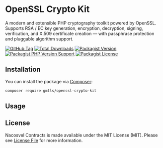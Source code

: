 # OpenSSL Crypto Kit

A modern and extensible PHP cryptography toolkit powered by OpenSSL.  
Supports RSA / EC key generation, encryption, decryption, signing, verification, and X.509 certificate creation — with passphrase protection and pluggable algorithm support.

[![GitHub Tag](https://img.shields.io/github/v/tag/dependencies-packagist/jwt)](https://github.com/dependencies-packagist/jwt/tags)
[![Total Downloads](https://img.shields.io/packagist/dt/token/jwt?style=flat-square)](https://packagist.org/packages/token/jwt)
[![Packagist Version](https://img.shields.io/packagist/v/token/jwt)](https://packagist.org/packages/token/jwt)
[![Packagist PHP Version Support](https://img.shields.io/packagist/php-v/token/jwt)](https://github.com/dependencies-packagist/jwt)
[![Packagist License](https://img.shields.io/github/license/dependencies-packagist/jwt)](https://github.com/dependencies-packagist/jwt)

## Installation

You can install the package via [Composer](https://getcomposer.org/):

```bash
composer require gmtls/openssl-crypto-kit
```

## Usage

## License

Nacosvel Contracts is made available under the MIT License (MIT). Please see [License File](LICENSE) for more information.
